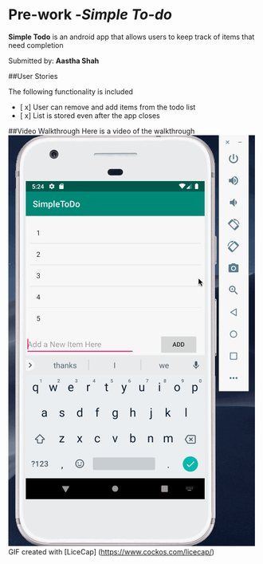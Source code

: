 # Pre-work -*Simple To-do*
**Simple Todo** is an android app that allows users to keep track of items that need completion

Submitted by: **Aastha Shah**

##User Stories 

The following functionality is included 

* [ x] User can remove and add items from the todo list 
* [ x] List is stored even after the app closes 

##Video Walkthrough 
Here is a video of the walkthrough 
<img src = 'VideoWalkThrough.gif' title = 'Video Walkthrough' width = ''/>
GIF created with [LiceCap] (https://www.cockos.com/licecap/)
